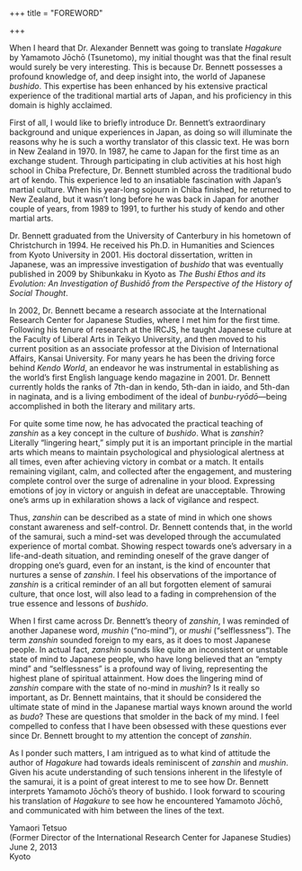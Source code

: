 +++
title = "FOREWORD"

+++





When I heard that Dr. Alexander Bennett was going to translate *Hagakure* by Yamamoto Jōchō \(Tsunetomo\), my initial thought was that the final result would surely be very interesting. This is because Dr. Bennett possesses a profound knowledge of, and deep insight into, the world of Japanese *bushido*. This expertise has been enhanced by his extensive practical experience of the traditional martial arts of Japan, and his proficiency in this domain is highly acclaimed.

First of all, I would like to briefly introduce Dr. Bennett’s extraordinary background and unique experiences in Japan, as doing so will illuminate the reasons why he is such a worthy translator of this classic text. He was born in New Zealand in 1970. In 1987, he came to Japan for the first time as an exchange student. Through participating in club activities at his host high school in Chiba Prefecture, Dr. Bennett stumbled across the traditional budo art of kendo. This experience led to an insatiable fascination with Japan’s martial culture. When his year-long sojourn in Chiba finished, he returned to New Zealand, but it wasn’t long before he was back in Japan for another couple of years, from 1989 to 1991, to further his study of kendo and other martial arts.

Dr. Bennett graduated from the University of Canterbury in his hometown of Christchurch in 1994. He received his Ph.D. in Humanities and Sciences from Kyoto University in 2001. His doctoral dissertation, written in Japanese, was an impressive investigation of *bushido* that was eventually published in 2009 by Shibunkaku in Kyoto as *The Bushi Ethos and its Evolution: An Investigation of Bushidō from the Perspective of the History of Social Thought*.

In 2002, Dr. Bennett became a research associate at the International Research Center for Japanese Studies, where I met him for the first time. Following his tenure of research at the IRCJS, he taught Japanese culture at the Faculty of Liberal Arts in Teikyo University, and then moved to his current position as an associate professor at the Division of International Affairs, Kansai University. For many years he has been the driving force behind *Kendo World*, an endeavor he was instrumental in establishing as the world’s first English language kendo magazine in 2001. Dr. Bennett currently holds the ranks of 7th-dan in kendo, 5th-dan in iaido, and 5th-dan in naginata, and is a living embodiment of the ideal of *bunbu-ryōdō*—being accomplished in both the literary and military arts.

For quite some time now, he has advocated the practical teaching of *zanshin* as a key concept in the culture of *bushido*. What is *zanshin*? Literally “lingering heart,” simply put it is an important principle in the martial arts which means to maintain psychological and physiological alertness at all times, even after achieving victory in combat or a match. It entails remaining vigilant, calm, and collected after the engagement, and mustering complete control over the surge of adrenaline in your blood. Expressing emotions of joy in victory or anguish in defeat are unacceptable. Throwing one’s arms up in exhilaration shows a lack of vigilance and respect.

Thus, *zanshin* can be described as a state of mind in which one shows constant awareness and self-control. Dr. Bennett contends that, in the world of the samurai, such a mind-set was developed through the accumulated experience of mortal combat. Showing respect towards one’s adversary in a life-and-death situation, and reminding oneself of the grave danger of dropping one’s guard, even for an instant, is the kind of encounter that nurtures a sense of *zanshin*. I feel his observations of the importance of *zanshin* is a critical reminder of an all but forgotten element of samurai culture, that once lost, will also lead to a fading in comprehension of the true essence and lessons of *bushido*.

When I first came across Dr. Bennett’s theory of *zanshin*, I was reminded of another Japanese word, *mushin* \(“no-mind”\), or *mushi* \(“selflessness”\). The term *zanshin* sounded foreign to my ears, as it does to most Japanese people. In actual fact, *zanshin* sounds like quite an inconsistent or unstable state of mind to Japanese people, who have long believed that an “empty mind” and “selflessness” is a profound way of living, representing the highest plane of spiritual attainment. How does the lingering mind of *zanshin* compare with the state of no-mind in *mushin*? Is it really so important, as Dr. Bennett maintains, that it should be considered the ultimate state of mind in the Japanese martial ways known around the world as *budo*? These are questions that smolder in the back of my mind. I feel compelled to confess that I have been obsessed with these questions ever since Dr. Bennett brought to my attention the concept of *zanshin*.

As I ponder such matters, I am intrigued as to what kind of attitude the author of *Hagakure* had towards ideals reminiscent of *zanshin* and *mushin*. Given his acute understanding of such tensions inherent in the lifestyle of the samurai, it is a point of great interest to me to see how Dr. Bennett interprets Yamamoto Jōchō’s theory of bushido. I look forward to scouring his translation of *Hagakure* to see how he encountered Yamamoto Jōchō, and communicated with him between the lines of the text.



Yamaori Tetsuo  
\(Former Director of the International Research Center for Japanese Studies\)  
June 2, 2013  
Kyoto




